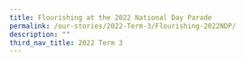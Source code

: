 ```yaml
---
title: Flourishing at the 2022 National Day Parade
permalink: /our-stories/2022-Term-3/Flourishing-2022NDP/
description: ""
third_nav_title: 2022 Term 3
---
```

